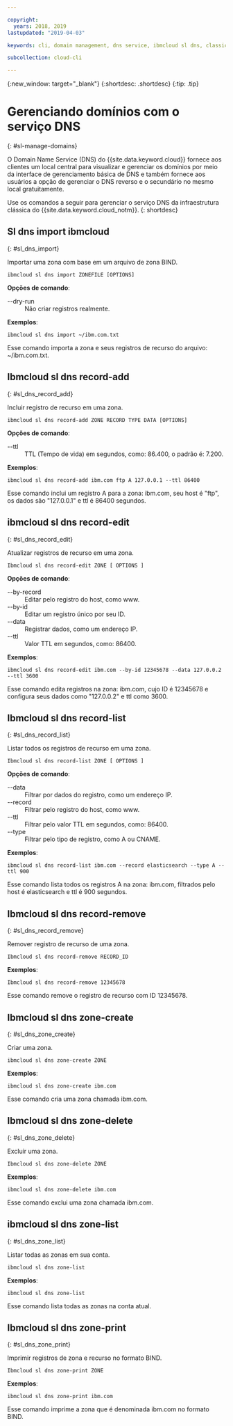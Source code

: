 ```yaml
---

copyright:
  years: 2018, 2019
lastupdated: "2019-04-03"

keywords: cli, domain management, dns service, ibmcloud sl dns, classic infrastructure, management interface, dns, dns cli, manage dns cli

subcollection: cloud-cli

---
```


{:new_window: target="_blank"}
{:shortdesc: .shortdesc}
{:tip: .tip}

# Gerenciando domínios com o serviço DNS
{: #sl-manage-domains}

O Domain Name Service (DNS) do {{site.data.keyword.cloud}} fornece aos clientes um local central para
visualizar e gerenciar os domínios por meio da interface de gerenciamento básica de DNS e também fornece aos usuários
a opção de gerenciar o DNS reverso e o secundário no mesmo local gratuitamente.

Use os comandos a seguir para gerenciar o serviço DNS da infraestrutura clássica do {{site.data.keyword.cloud_notm}}.
{: shortdesc}

## Sl dns import ibmcloud
{: #sl_dns_import}

Importar uma zona com base em um arquivo de zona BIND.
```
ibmcloud sl dns import ZONEFILE [OPTIONS]
```

<strong>Opções de comando</strong>:
<dl>
<dt>--dry-run</dt>
<dd>Não criar registros realmente.</dd>
</dl>

**Exemplos**:
```
ibmcloud sl dns import ~/ibm.com.txt
```
Esse comando importa a zona e seus registros de recurso do arquivo: ~/ibm.com.txt.


## Ibmcloud sl dns record-add
{: #sl_dns_record_add}

Incluir registro de recurso em uma zona.
```
ibmcloud sl dns record-add ZONE RECORD TYPE DATA [OPTIONS]
```

<strong>Opções de comando</strong>:
<dl>
<dt>--ttl</dt>
<dd>TTL (Tempo de vida) em segundos, como: 86.400, o padrão é: 7.200.</dd>
</dl>

**Exemplos**:
```
ibmcloud sl dns record-add ibm.com ftp A 127.0.0.1 --ttl 86400
```
Esse comando inclui um registro A para a zona: ibm.com, seu host é "ftp", os dados são "127.0.0.1" e ttl é 86400 segundos.


## ibmcloud sl dns record-edit
{: #sl_dns_record_edit}

Atualizar registros de recurso em uma zona.
```
Ibmcloud sl dns record-edit ZONE [ OPTIONS ]
```

<strong>Opções de comando</strong>:
<dl>
<dt>--by-record</dt>
<dd>Editar pelo registro do host, como www.</dd>
<dt>--by-id</dt>
<dd>Editar um registro único por seu ID.</dd>
<dt>--data</dt>
<dd>Registrar dados, como um endereço IP.</dd>
<dt>--ttl</dt>
<dd>Valor TTL em segundos, como: 86400.</dd>
</dl>

**Exemplos**:
```
ibmcloud sl dns record-edit ibm.com --by-id 12345678 --data 127.0.0.2 --ttl 3600
```
Esse comando edita registros na zona: ibm.com, cujo ID é 12345678 e configura seus dados como "127.0.0.2" e ttl como 3600.


## Ibmcloud sl dns record-list
{: #sl_dns_record_list}

Listar todos os registros de recurso em uma zona.
```
Ibmcloud sl dns record-list ZONE [ OPTIONS ]
```

<strong>Opções de comando</strong>:
<dl>
<dt>--data</dt>
<dd>Filtrar por dados do registro, como um endereço IP.</dd>
<dt>--record</dt>
<dd>Filtrar pelo registro do host, como www.</dd>
<dt>--ttl</dt>
<dd>Filtrar pelo valor TTL em segundos, como: 86400.</dd>
<dt>--type</dt>
<dd>Filtrar pelo tipo de registro, como A ou CNAME.</dd>
</dl>

**Exemplos**:
```
ibmcloud sl dns record-list ibm.com --record elasticsearch --type A --ttl 900
```
Esse comando lista todos os registros A na zona: ibm.com, filtrados pelo host é elasticsearch e ttl é 900 segundos.


## Ibmcloud sl dns record-remove
{: #sl_dns_record_remove}

Remover registro de recurso de uma zona.
```
Ibmcloud sl dns record-remove RECORD_ID
```

**Exemplos**:
```
Ibmcloud sl dns record-remove 12345678
```
Esse comando remove o registro de recurso com ID 12345678.


## Ibmcloud sl dns zone-create
{: #sl_dns_zone_create}

Criar uma zona.
```
ibmcloud sl dns zone-create ZONE
```

**Exemplos**:
```
ibmcloud sl dns zone-create ibm.com
```
Esse comando cria uma zona chamada ibm.com.


## Ibmcloud sl dns zone-delete
{: #sl_dns_zone_delete}

Excluir uma zona.
```
Ibmcloud sl dns zone-delete ZONE
```

**Exemplos**:
```
ibmcloud sl dns zone-delete ibm.com
```
Esse comando exclui uma zona chamada ibm.com.


## ibmcloud sl dns zone-list
{: #sl_dns_zone_list}

Listar todas as zonas em sua conta.
```
ibmcloud sl dns zone-list
```

**Exemplos**:
```
ibmcloud sl dns zone-list
```
Esse comando lista todas as zonas na conta atual.


## Ibmcloud sl dns zone-print
{: #sl_dns_zone_print}

Imprimir registros de zona e recurso no formato BIND.
```
Ibmcloud sl dns zone-print ZONE
```

**Exemplos**:
```
ibmcloud sl dns zone-print ibm.com
```
Esse comando imprime a zona que é denominada ibm.com no formato BIND.
